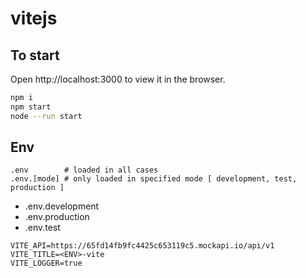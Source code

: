 # vitejs

## To start

Open http://localhost:3000 to view it in the browser.

```bash
npm i
npm start
node --run start
```

## Env

```.env
.env        # loaded in all cases
.env.[mode] # only loaded in specified mode [ development, test, production ]
```

 * .env.development
 * .env.production
 * .env.test
 
```env
VITE_API=https://65fd14fb9fc4425c653119c5.mockapi.io/api/v1
VITE_TITLE=<ENV>-vite
VITE_LOGGER=true
```